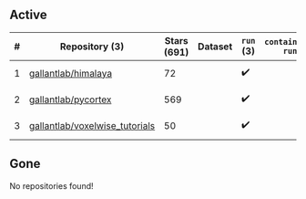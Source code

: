 ## Active
| # | Repository (3) | Stars (691) | Dataset | `run` (3) | `containers-run` | Last Modified |
| --- | --- | --- | --- | --- | --- | --- |
| 1 | [gallantlab/himalaya](https://github.com/gallantlab/himalaya) | 72 |  | :heavy_check_mark: |  | 2024-07-09 14:43:46+00:00 |
| 2 | [gallantlab/pycortex](https://github.com/gallantlab/pycortex) | 569 |  | :heavy_check_mark: |  | 2024-07-09 14:59:24+00:00 |
| 3 | [gallantlab/voxelwise_tutorials](https://github.com/gallantlab/voxelwise_tutorials) | 50 |  | :heavy_check_mark: |  | 2024-06-26 07:31:08+00:00 |

## Gone
No repositories found!
